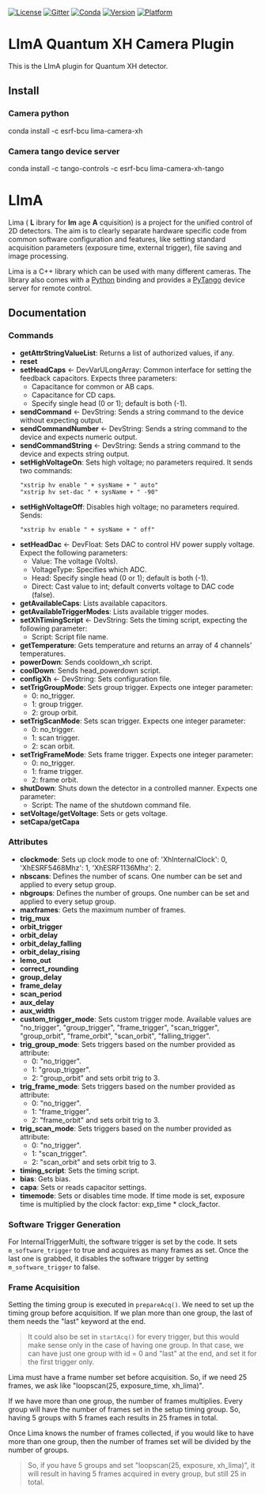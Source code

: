 [![License](https://img.shields.io/github/license/esrf-bliss/lima.svg?style=flat)](https://opensource.org/licenses/GPL-3.0)
[![Gitter](https://img.shields.io/gitter/room/esrf-bliss/lima.svg?style=flat)](https://gitter.im/esrf-bliss/LImA)
[![Conda](https://img.shields.io/conda/dn/esrf-bcu/lima-camera-xh.svg?style=flat)](https://anaconda.org/esrf-bcu)
[![Version](https://img.shields.io/conda/vn/esrf-bcu/lima-camera-xh.svg?style=flat)](https://anaconda.org/esrf-bcu)
[![Platform](https://img.shields.io/conda/pn/esrf-bcu/lima-camera-xh.svg?style=flat)](https://anaconda.org/esrf-bcu)

# LImA Quantum XH Camera Plugin

This is the LImA plugin for Quantum XH detector.

## Install

### Camera python

conda install -c esrf-bcu lima-camera-xh

### Camera tango device server

conda install -c tango-controls -c esrf-bcu lima-camera-xh-tango

# LImA

Lima ( **L** ibrary for **Im** age **A** cquisition) is a project for the unified control of 2D detectors. The aim is to clearly separate hardware specific code from common software configuration and features, like setting standard acquisition parameters (exposure time, external trigger), file saving and image processing.

Lima is a C++ library which can be used with many different cameras. The library also comes with a [Python](http://python.org) binding and provides a [PyTango](http://pytango.readthedocs.io/en/stable/) device server for remote control.

## Documentation

### Commands

- **getAttrStringValueList**: Returns a list of authorized values, if any.
- **reset**
- **setHeadCaps** <- DevVarULongArray: Common interface for setting the feedback capacitors. Expects three parameters:
    - Capacitance for common or AB caps.
    - Capacitance for CD caps.
    - Specify single head (0 or 1); default is both (-1).
- **sendCommand** <- DevString: Sends a string command to the device without expecting output.
- **sendCommandNumber** <- DevString: Sends a string command to the device and expects numeric output.
- **sendCommandString** <- DevString: Sends a string command to the device and expects string output.
- **setHighVoltageOn**: Sets high voltage; no parameters required. It sends two commands:
    ```
    "xstrip hv enable " + sysName + " auto"
    "xstrip hv set-dac " + sysName + " -90"
    ```
- **setHighVoltageOff**: Disables high voltage; no parameters required. Sends:
    ```
    "xstrip hv enable " + sysName + " off"
    ```
- **setHeadDac** <- DevFloat: Sets DAC to control HV power supply voltage. Expect the following parameters:
    - Value: The voltage (Volts).
    - VoltageType: Specifies which ADC.
    - Head: Specify single head (0 or 1); default is both (-1).
    - Direct: Cast value to int; default converts voltage to DAC code (false).
- **getAvailableCaps**: Lists available capacitors.
- **getAvailableTriggerModes**: Lists available trigger modes.
- **setXhTimingScript** <- DevString: Sets the timing script, expecting the following parameter:
    - Script: Script file name.
- **getTemperature**: Gets temperature and returns an array of 4 channels' temperatures.
- **powerDown**: Sends cooldown_xh script.
- **coolDown**: Sends head_powerdown script.
- **configXh** <- DevString: Sets configuration file.
- **setTrigGroupMode**: Sets group trigger. Expects one integer parameter:
    - 0: no_trigger.
    - 1: group trigger.
    - 2: group orbit.
- **setTrigScanMode**: Sets scan trigger. Expects one integer parameter:
    - 0: no_trigger.
    - 1: scan trigger.
    - 2: scan orbit.
- **setTrigFrameMode**: Sets frame trigger. Expects one integer parameter:
    - 0: no_trigger.
    - 1: frame trigger.
    - 2: frame orbit.
- **shutDown**: Shuts down the detector in a controlled manner. Expects one parameter:
    - Script: The name of the shutdown command file.
- **setVoltage/getVoltage**: Sets or gets voltage.
- **setCapa/getCapa**

### Attributes

- **clockmode**: Sets up clock mode to one of: 'XhInternalClock': 0, 'XhESRF5468Mhz': 1, 'XhESRF1136Mhz': 2.
- **nbscans**: Defines the number of scans. One number can be set and applied to every setup group.
- **nbgroups**: Defines the number of groups. One number can be set and applied to every setup group.
- **maxframes**: Gets the maximum number of frames.
- **trig_mux**
- **orbit_trigger**
- **orbit_delay**
- **orbit_delay_falling**
- **orbit_delay_rising**
- **lemo_out**
- **correct_rounding**
- **group_delay**
- **frame_delay**
- **scan_period**
- **aux_delay**
- **aux_width**
- **custom_trigger_mode**: Sets custom trigger mode. Available values are "no_trigger", "group_trigger", "frame_trigger", "scan_trigger", "group_orbit", "frame_orbit", "scan_orbit", "falling_trigger".
- **trig_group_mode**: Sets triggers based on the number provided as attribute:
    - 0: "no_trigger".
    - 1: "group_trigger".
    - 2: "group_orbit" and sets orbit trig to 3.
- **trig_frame_mode**: Sets triggers based on the number provided as attribute:
    - 0: "no_trigger".
    - 1: "frame_trigger".
    - 2: "frame_orbit" and sets orbit trig to 3.
- **trig_scan_mode**: Sets triggers based on the number provided as attribute:
    - 0: "no_trigger".
    - 1: "scan_trigger".
    - 2: "scan_orbit" and sets orbit trig to 3.
- **timing_script**: Sets the timing script.
- **bias**: Gets bias.
- **capa**: Sets or reads capacitor settings.
- **timemode**: Sets or disables time mode. If time mode is set, exposure time is multiplied by the clock factor: exp_time * clock_factor.

### Software Trigger Generation

For InternalTriggerMulti, the software trigger is set by the code. It sets `m_software_trigger` to true and acquires as many frames as set. Once the last one is grabbed, it disables the software trigger by setting `m_software_trigger` to false.

### Frame Acquisition

Setting the timing group is executed in `prepareAcq()`. We need to set up the timing group before acquisition. If we plan more than one group, the last of them needs the "last" keyword at the end.

> It could also be set in `startAcq()` for every trigger, but this would make sense only in the case of having one group. In that case, we can have just one group with id = 0 and "last" at the end, and set it for the first trigger only.

Lima must have a frame number set before acquisition. So, if we need 25 frames, we ask like "loopscan(25, exposure_time, xh_lima)".

If we have more than one group, the number of frames multiplies. Every group will have the number of frames set in the setup timing group. So, having 5 groups with 5 frames each results in 25 frames in total.

Once Lima knows the number of frames collected, if you would like to have more than one group, then the number of frames set will be divided by the number of groups.

> So, if you have 5 groups and set "loopscan(25, exposure, xh_lima)", it will result in having 5 frames acquired in every group, but still 25 in total.


